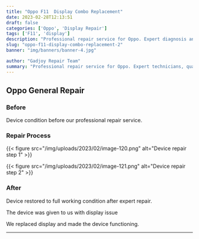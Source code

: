 ```yaml
---
title: "Oppo F11  Display Combo Replacement"
date: 2023-02-28T12:13:51
draft: false
categories: ['Oppo', 'Display Repair']
tags: ['F11', 'display']
description: "Professional repair service for Oppo. Expert diagnosis and quality repairs in Bangalore."
slug: "oppo-f11-display-combo-replacement-2"
banner: "img/banners/banner-4.jpg"

author: "Gadjoy Repair Team"
summary: "Professional repair service for Oppo. Expert technicians, quality parts, warranty included."
---
```



## Oppo General Repair

### Before

Device condition before our professional repair service.

### Repair Process

{{< figure src="/img/uploads/2023/02/image-120.png" alt="Device repair step 1" >}}

{{< figure src="/img/uploads/2023/02/image-121.png" alt="Device repair step 2" >}}


### After

Device restored to full working condition after expert repair.

The device was given to us with display issue

We replaced display and made the device functioning.

---